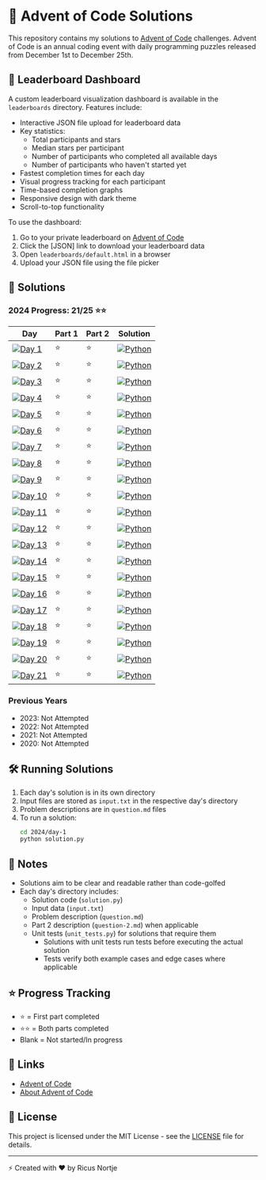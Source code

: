 # 🎄 Advent of Code Solutions

This repository contains my solutions to [Advent of Code](https://adventofcode.com/) challenges. Advent of Code is an annual coding event with daily programming puzzles released from December 1st to December 25th.

## 🚀 Leaderboard Dashboard

A custom leaderboard visualization dashboard is available in the `leaderboards` directory. Features include:

- Interactive JSON file upload for leaderboard data
- Key statistics:
  - Total participants and stars
  - Median stars per participant
  - Number of participants who completed all available days
  - Number of participants who haven't started yet
- Fastest completion times for each day
- Visual progress tracking for each participant
- Time-based completion graphs
- Responsive design with dark theme
- Scroll-to-top functionality

To use the dashboard:
1. Go to your private leaderboard on [Advent of Code](https://adventofcode.com/)
2. Click the [JSON] link to download your leaderboard data
3. Open `leaderboards/default.html` in a browser
4. Upload your JSON file using the file picker

## 🚀 Solutions

### 2024 Progress: 21/25 ⭐⭐

| Day | Part 1 | Part 2 | Solution |
|-----|--------|--------|----------|
| [![Day 1](https://img.shields.io/badge/Day%201-Historian%20Hysteria-blue)](2024/day-1/question.md) | ⭐ | ⭐ | [![Python](https://img.shields.io/badge/Python-blue?logo=python&logoColor=white)](2024/day-1/solution.py) |
| [![Day 2](https://img.shields.io/badge/Day%202-Red--Nosed%20Reports-blue)](2024/day-2/question.md) | ⭐ | ⭐ | [![Python](https://img.shields.io/badge/Python-blue?logo=python&logoColor=white)](2024/day-2/solution.py) |
| [![Day 3](https://img.shields.io/badge/Day%203-Mull%20It%20Over-blue)](2024/day-3/question.md) | ⭐ | ⭐ | [![Python](https://img.shields.io/badge/Python-blue?logo=python&logoColor=white)](2024/day-3/solution.py) |
| [![Day 4](https://img.shields.io/badge/Day%204-Ceres%20Search-blue)](2024/day-4/question.md) | ⭐ | ⭐ | [![Python](https://img.shields.io/badge/Python-blue?logo=python&logoColor=white)](2024/day-4/solution.py) |
| [![Day 5](https://img.shields.io/badge/Day%205-Print%20Queue-blue)](2024/day-5/question.md) | ⭐ | ⭐ | [![Python](https://img.shields.io/badge/Python-blue?logo=python&logoColor=white)](2024/day-5/solution.py) |
| [![Day 6](https://img.shields.io/badge/Day%206-Guard%20Gallivant-blue)](2024/day-6/question.md) | ⭐ | ⭐ | [![Python](https://img.shields.io/badge/Python-blue?logo=python&logoColor=white)](2024/day-6/solution.py) |
| [![Day 7](https://img.shields.io/badge/Day%207-Bridge%20Repair-blue)](2024/day-7/question.md) | ⭐ | ⭐ | [![Python](https://img.shields.io/badge/Python-blue?logo=python&logoColor=white)](2024/day-7/solution.py) |
| [![Day 8](https://img.shields.io/badge/Day%208-Resonant%20Collinearity-blue)](2024/day-8/question.md) | ⭐ | ⭐ | [![Python](https://img.shields.io/badge/Python-blue?logo=python&logoColor=white)](2024/day-8/solution.py) |
| [![Day 9](https://img.shields.io/badge/Day%209-Disk%20Fragmenter-blue)](2024/day-9/question.md) | ⭐ | ⭐ | [![Python](https://img.shields.io/badge/Python-blue?logo=python&logoColor=white)](2024/day-9/solution.py) |
| [![Day 10](https://img.shields.io/badge/Day%2010-Hoof%20It-blue)](2024/day-10/question.md) | ⭐ | ⭐ | [![Python](https://img.shields.io/badge/Python-blue?logo=python&logoColor=white)](2024/day-10/solution.py) |
| [![Day 11](https://img.shields.io/badge/Day%2011-Plutonian%20Pebbles-blue)](2024/day-11/question.md) | ⭐ | ⭐ | [![Python](https://img.shields.io/badge/Python-blue?logo=python&logoColor=white)](2024/day-11/solution.py) |
| [![Day 12](https://img.shields.io/badge/Day%2012-Garden%20Groups-blue)](2024/day-12/question.md) | ⭐ | ⭐ | [![Python](https://img.shields.io/badge/Python-blue?logo=python&logoColor=white)](2024/day-12/solution.py) |
| [![Day 13](https://img.shields.io/badge/Day%2013-Claw%20Contraption-blue)](2024/day-13/question.md) | ⭐ | ⭐ | [![Python](https://img.shields.io/badge/Python-blue?logo=python&logoColor=white)](2024/day-13/solution.py) |
| [![Day 14](https://img.shields.io/badge/Day%2014-Christmas%20Tree-blue)](2024/day-14/question.md) | ⭐ | ⭐ | [![Python](https://img.shields.io/badge/Python-blue?logo=python&logoColor=white)](2024/day-14/solution.py) |
| [![Day 15](https://img.shields.io/badge/Day%2015-Box%20Pusher-blue)](2024/day-15/question.md) | ⭐ | ⭐ | [![Python](https://img.shields.io/badge/Python-blue?logo=python&logoColor=white)](2024/day-15/solution.py) |
| [![Day 16](https://img.shields.io/badge/Day%2016-Reindeer%20Maze-blue)](2024/day-16/question.md) | ⭐ | ⭐ | [![Python](https://img.shields.io/badge/Python-blue?logo=python&logoColor=white)](2024/day-16/solution.py) |
| [![Day 17](https://img.shields.io/badge/Day%2017-Self--generating%20Program-blue)](2024/day-17/question.md) | ⭐ | ⭐ | [![Python](https://img.shields.io/badge/Python-blue?logo=python&logoColor=white)](2024/day-17/solution.py) |
| [![Day 18](https://img.shields.io/badge/Day%2018-RAM%20Run-blue)](2024/day-18/question.md) | ⭐ | ⭐ | [![Python](https://img.shields.io/badge/Python-blue?logo=python&logoColor=white)](2024/day-18/solution.py) |
| [![Day 19](https://img.shields.io/badge/Day%2019-Linen%20Layout-blue)](2024/day-19/question.md) | ⭐ | ⭐ | [![Python](https://img.shields.io/badge/Python-blue?logo=python&logoColor=white)](2024/day-19/solution.py) |
| [![Day 20](https://img.shields.io/badge/Day%2020-Race%20Condition-blue)](2024/day-20/question.md) | ⭐ | ⭐ | [![Python](https://img.shields.io/badge/Python-blue?logo=python&logoColor=white)](2024/day-20/solution.py) |
| [![Day 21](https://img.shields.io/badge/Day%2021-Step%20Counter-blue)](2024/day-21/question.md) | ⭐ | ⭐ | [![Python](https://img.shields.io/badge/Python-blue?logo=python&logoColor=white)](2024/day-21/solution.py) |

### Previous Years
- 2023: Not Attempted
- 2022: Not Attempted
- 2021: Not Attempted
- 2020: Not Attempted

## 🛠️ Running Solutions

1. Each day's solution is in its own directory
2. Input files are stored as `input.txt` in the respective day's directory
3. Problem descriptions are in `question.md` files
4. To run a solution:
   ```bash
   cd 2024/day-1
   python solution.py
   ```

## 📝 Notes

- Solutions aim to be clear and readable rather than code-golfed
- Each day's directory includes:
  - Solution code (`solution.py`)
  - Input data (`input.txt`)
  - Problem description (`question.md`)
  - Part 2 description (`question-2.md`) when applicable
  - Unit tests (`unit_tests.py`) for solutions that require them
    - Solutions with unit tests run tests before executing the actual solution
    - Tests verify both example cases and edge cases where applicable

## ⭐ Progress Tracking

- ⭐ = First part completed
- ⭐⭐ = Both parts completed
- Blank = Not started/In progress

## 🔗 Links

- [Advent of Code](https://adventofcode.com/)
- [About Advent of Code](https://adventofcode.com/about)

## 📜 License

This project is licensed under the MIT License - see the [LICENSE](LICENSE) file for details.

---

⚡ Created with ❤️ by Ricus Nortje
